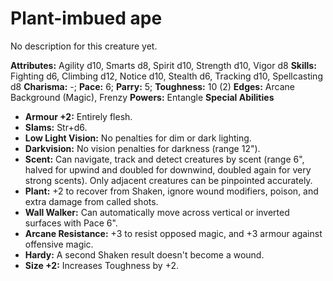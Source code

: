 # Plant-imbued ape

No description for this creature yet.

**Attributes:** Agility d10, Smarts d8, Spirit d10, Strength d10, Vigor
d8
**Skills:** Fighting d6, Climbing d12, Notice d10, Stealth d6, Tracking
d10, Spellcasting d8
**Charisma:** -; **Pace:** 6; **Parry:** 5; **Toughness:** 10 (2)
**Edges:** Arcane Background (Magic), Frenzy
**Powers:** Entangle
**Special Abilities**

- **Armour +2:** Entirely flesh.
- **Slams:** Str+d6.
- **Low Light Vision:** No penalties for dim or dark lighting.
- **Darkvision:** No vision penalties for darkness (range 12").
- **Scent:** Can navigate, track and detect creatures by scent (range
6", halved for upwind and doubled for downwind, doubled again for very
strong scents). Only adjacent creatures can be pinpointed accurately.
- **Plant:** +2 to recover from Shaken, ignore wound modifiers, poison,
and extra damage from called shots.
- **Wall Walker:** Can automatically move across vertical or inverted
surfaces with Pace 6".
- **Arcane Resistance:** +3 to resist opposed magic, and +3 armour
against offensive magic.
- **Hardy:** A second Shaken result doesn't become a wound.
- **Size +2:** Increases Toughness by +2.
